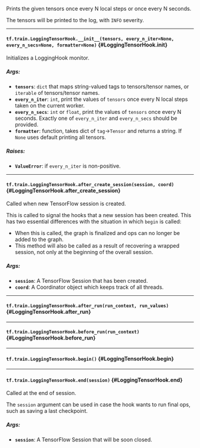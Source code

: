 Prints the given tensors once every N local steps or once every N seconds.

The tensors will be printed to the log, with `INFO` severity.
- - -

#### `tf.train.LoggingTensorHook.__init__(tensors, every_n_iter=None, every_n_secs=None, formatter=None)` {#LoggingTensorHook.__init__}

Initializes a LoggingHook monitor.

##### Args:


*  <b>`tensors`</b>: `dict` that maps string-valued tags to tensors/tensor names,
      or `iterable` of tensors/tensor names.
*  <b>`every_n_iter`</b>: `int`, print the values of `tensors` once every N local
      steps taken on the current worker.
*  <b>`every_n_secs`</b>: `int` or `float`, print the values of `tensors` once every N
      seconds. Exactly one of `every_n_iter` and `every_n_secs` should be
      provided.
*  <b>`formatter`</b>: function, takes dict of `tag`->`Tensor` and returns a string.
      If `None` uses default printing all tensors.

##### Raises:


*  <b>`ValueError`</b>: if `every_n_iter` is non-positive.


- - -

#### `tf.train.LoggingTensorHook.after_create_session(session, coord)` {#LoggingTensorHook.after_create_session}

Called when new TensorFlow session is created.

This is called to signal the hooks that a new session has been created. This
has two essential differences with the situation in which `begin` is called:

* When this is called, the graph is finalized and ops can no longer be added
    to the graph.
* This method will also be called as a result of recovering a wrapped
    session, not only at the beginning of the overall session.

##### Args:


*  <b>`session`</b>: A TensorFlow Session that has been created.
*  <b>`coord`</b>: A Coordinator object which keeps track of all threads.


- - -

#### `tf.train.LoggingTensorHook.after_run(run_context, run_values)` {#LoggingTensorHook.after_run}




- - -

#### `tf.train.LoggingTensorHook.before_run(run_context)` {#LoggingTensorHook.before_run}




- - -

#### `tf.train.LoggingTensorHook.begin()` {#LoggingTensorHook.begin}




- - -

#### `tf.train.LoggingTensorHook.end(session)` {#LoggingTensorHook.end}

Called at the end of session.

The `session` argument can be used in case the hook wants to run final ops,
such as saving a last checkpoint.

##### Args:


*  <b>`session`</b>: A TensorFlow Session that will be soon closed.


